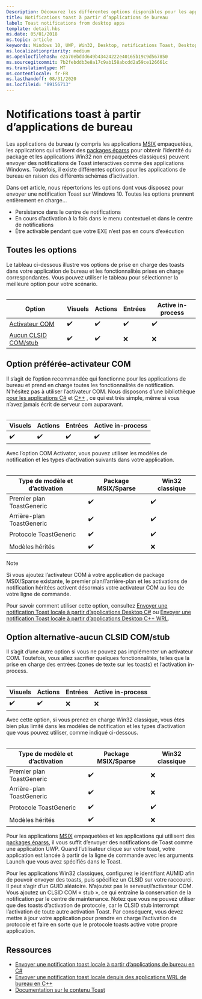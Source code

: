```yaml
---
Description: Découvrez les différentes options disponibles pour les applications de bureau Win32 pour l’envoi de notifications Toast
title: Notifications toast à partir d’applications de bureau
label: Toast notifications from desktop apps
template: detail.hbs
ms.date: 05/01/2018
ms.topic: article
keywords: Windows 10, UWP, Win32, Desktop, notifications Toast, Desktop Bridge, msix, package Sparse, options pour envoyer des toasts, serveur com, activateur com, com, com factice, com, sans com, envoyer un toast
ms.localizationpriority: medium
ms.openlocfilehash: e2a70ebddd649b43424222e40165b19c9d567850
ms.sourcegitcommit: 7b2febddb3e8a17c9ab158abcdd2a59ce126661c
ms.translationtype: MT
ms.contentlocale: fr-FR
ms.lasthandoff: 08/31/2020
ms.locfileid: "89156713"
---
```

# <a name="toast-notifications-from-desktop-apps"></a>Notifications toast à partir d’applications de bureau

Les applications de bureau (y compris les applications [MSIX](/windows/msix/desktop/source-code-overview) empaquetées, les applications qui utilisent des [packages éparss](/windows/apps/desktop/modernize/grant-identity-to-nonpackaged-apps) pour obtenir l’identité du package et les applications Win32 non empaquetées classiques) peuvent envoyer des notifications de Toast interactives comme des applications Windows. Toutefois, il existe différentes options pour les applications de bureau en raison des différents schémas d’activation.

Dans cet article, nous répertorions les options dont vous disposez pour envoyer une notification Toast sur Windows 10. Toutes les options prennent entièrement en charge...

* Persistance dans le centre de notifications
* En cours d’activation à la fois dans le menu contextuel et dans le centre de notifications
* Être activable pendant que votre EXE n’est pas en cours d’exécution

## <a name="all-options"></a>Toutes les options

Le tableau ci-dessous illustre vos options de prise en charge des toasts dans votre application de bureau et les fonctionnalités prises en charge correspondantes. Vous pouvez utiliser le tableau pour sélectionner la meilleure option pour votre scénario.<br/><br/>

| Option | Visuels | Actions | Entrées | Active in-process |
| -- | -- | -- | -- | -- |
| [Activateur COM](#preferred-option---com-activator) | ✔️ | ✔️ | ✔️ | ✔️ |
| [Aucun CLSID COM/stub](#alternative-option---no-com--stub-clsid) | ✔️ | ✔️ | ❌ | ❌ |


## <a name="preferred-option---com-activator"></a>Option préférée-activateur COM

Il s’agit de l’option recommandée qui fonctionne pour les applications de bureau et prend en charge toutes les fonctionnalités de notification. N’hésitez pas à utiliser l’activateur COM. Nous disposons d’une bibliothèque [pour les applications C#](send-local-toast-desktop.md) et [C++](send-local-toast-desktop-cpp-wrl.md) , ce qui est très simple, même si vous n’avez jamais écrit de serveur com auparavant.<br/><br/>

| Visuels | Actions | Entrées | Active in-process |
| -- | -- | -- | -- |
| ✔️ | ✔️ | ✔️ | ✔️ |

Avec l’option COM Activator, vous pouvez utiliser les modèles de notification et les types d’activation suivants dans votre application.<br/><br/>

| Type de modèle et d’activation | Package MSIX/Sparse | Win32 classique |
| -- | -- | -- |
| Premier plan ToastGeneric | ✔️ | ✔️ |
| Arrière-plan ToastGeneric | ✔️ | ✔️ |
| Protocole ToastGeneric | ✔️ | ✔️ |
| Modèles hérités | ✔️ | ❌ |

> [!NOTE]
> Si vous ajoutez l’activateur COM à votre application de package MSIX/Sparse existante, le premier plan/l’arrière-plan et les activations de notification héritées activent désormais votre activateur COM au lieu de votre ligne de commande.

Pour savoir comment utiliser cette option, consultez [Envoyer une notification Toast locale à partir d’applications Desktop C#](send-local-toast-desktop.md) ou [Envoyer une notification Toast locale à partir d’applications Desktop C++ WRL](send-local-toast-desktop-cpp-wrl.md).


## <a name="alternative-option---no-com--stub-clsid"></a>Option alternative-aucun CLSID COM/stub

Il s’agit d’une autre option si vous ne pouvez pas implémenter un activateur COM. Toutefois, vous allez sacrifier quelques fonctionnalités, telles que la prise en charge des entrées (zones de texte sur les toasts) et l’activation in-process.<br/><br/>

| Visuels | Actions | Entrées | Active in-process |
| -- | -- | -- | -- |
| ✔️ | ✔️ | ❌ | ❌ |

Avec cette option, si vous prenez en charge Win32 classique, vous êtes bien plus limité dans les modèles de notification et les types d’activation que vous pouvez utiliser, comme indiqué ci-dessous.<br/><br/>

| Type de modèle et d’activation | Package MSIX/Sparse | Win32 classique |
| -- | -- | -- |
| Premier plan ToastGeneric | ✔️ | ❌ |
| Arrière-plan ToastGeneric | ✔️ | ❌ |
| Protocole ToastGeneric | ✔️ | ✔️ |
| Modèles hérités | ✔️ | ❌ |

Pour les applications [MSIX](/windows/msix/desktop/source-code-overview) empaquetées et les applications qui utilisent des [packages éparss](/windows/apps/desktop/modernize/grant-identity-to-nonpackaged-apps), il vous suffit d’envoyer des notifications de Toast comme une application UWP. Quand l’utilisateur clique sur votre toast, votre application est lancée à partir de la ligne de commande avec les arguments Launch que vous avez spécifiés dans le Toast.

Pour les applications Win32 classiques, configurez le identifiant AUMID afin de pouvoir envoyer des toasts, puis spécifiez un CLSID sur votre raccourci. Il peut s’agir d’un GUID aléatoire. N’ajoutez pas le serveur/l’activateur COM. Vous ajoutez un CLSID COM « stub », ce qui entraîne la conservation de la notification par le centre de maintenance. Notez que vous ne pouvez utiliser que des toasts d’activation de protocole, car le CLSID stub interrompt l’activation de toute autre activation Toast. Par conséquent, vous devez mettre à jour votre application pour prendre en charge l’activation de protocole et faire en sorte que le protocole toasts active votre propre application.


## <a name="resources"></a>Ressources

* [Envoyer une notification toast locale à partir d’applications de bureau en C#](send-local-toast-desktop.md)
* [Envoyer une notification toast locale depuis des applications WRL de bureau en C++](send-local-toast-desktop-cpp-wrl.md)
* [Documentation sur le contenu Toast](adaptive-interactive-toasts.md)